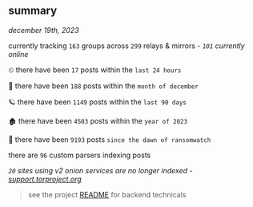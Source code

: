 
## summary
_december 19th, 2023_

currently tracking `163` groups across `299` relays & mirrors - _`101` currently online_

⏲ there have been `17` posts within the `last 24 hours`

🦈 there have been `188` posts within the `month of december`

🪐 there have been `1149` posts within the `last 90 days`

🏚 there have been `4503` posts within the `year of 2023`

🦕 there have been `9193` posts `since the dawn of ransomwatch`

there are `96` custom parsers indexing posts

_`20` sites using v2 onion services are no longer indexed - [support.torproject.org](https://support.torproject.org/onionservices/v2-deprecation/)_

> see the project [README](https://github.com/joshhighet/ransomwatch#ransomwatch--) for backend technicals
